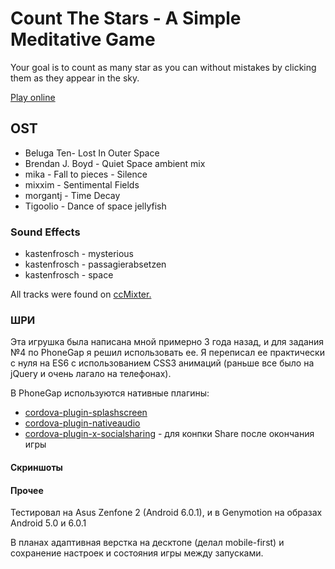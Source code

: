 Count The Stars - A Simple Meditative Game
=================
Your goal is to count as many star as you can without mistakes by clicking them as they appear in the sky.

[Play online](http://mad-gooze.github.io/CountTheStarsGame/)

OST
------
*   Beluga Ten- Lost In Outer Space
*   Brendan J. Boyd - Quiet Space  ambient mix 
*   mika - Fall to pieces - Silence
*   mixxim - Sentimental Fields
*   morgantj - Time Decay
*   Tigoolio - Dance of space jellyfish


### Sound Effects
*   kastenfrosch  - mysterious
*   kastenfrosch  - passagierabsetzen 
*   kastenfrosch  - space 


All tracks were found on [ccMixter.](http://ccmixter.org/)

### ШРИ
Эта игрушка была написана мной примерно 3 года назад, и для задания №4 по PhoneGap я решил использовать ее. 
Я переписал ее практически с нуля на ES6 с использованием CSS3 анимаций (раньше все было на jQuery и очень лагало на телефонах).

В PhoneGap используются нативные плагины:
* [cordova-plugin-splashscreen](https://github.com/apache/cordova-plugin-splashscreen)
* [cordova-plugin-nativeaudio](https://github.com/floatinghotpot/cordova-plugin-nativeaudio)
* [cordova-plugin-x-socialsharing](https://github.com/EddyVerbruggen/SocialSharing-PhoneGap-Plugin) - для конпки Share после окончания игры

#### Скриншоты

#### Прочее

Тестировал на Asus Zenfone 2 (Android 6.0.1), и в Genymotion на образах Android 5.0 и 6.0.1

В планах адаптивная верстка на десктопе (делал mobile-first) и сохранение настроек и состояния игры между запусками.

